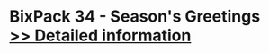 # BixPack 34 - Season's Greetings<br />[>> Detailed information](https://secure.shareit.com/shareit/product.html?productid=300969004&affiliateid=200057808)